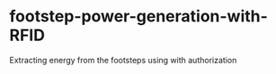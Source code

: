 # footstep-power-generation-with-RFID
Extracting energy from the footsteps using with authorization 

